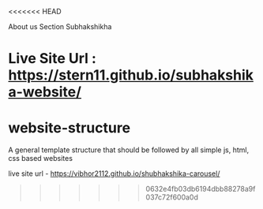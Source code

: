 <<<<<<< HEAD

About us Section Subhakshikha 

Live Site Url : https://stern11.github.io/subhakshika-website/ 
=======
# website-structure
A general template structure that should be followed by all simple js, html, css based websites

live site url - https://vibhor2112.github.io/shubhakshika-carousel/
>>>>>>> 0632e4fb03db6194dbb88278a9f037c72f600a0d
